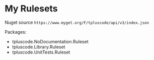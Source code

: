 # My Rulesets

Nuget source `https://www.myget.org/F/tpluscode/api/v3/index.json`

Packages:
* tpluscode.NoDocumentation.Ruleset
* tpluscode.Library.Ruleset
* tpluscode.UnitTests.Ruleset
